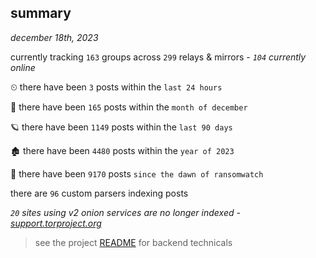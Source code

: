 
## summary
_december 18th, 2023_

currently tracking `163` groups across `299` relays & mirrors - _`104` currently online_

⏲ there have been `3` posts within the `last 24 hours`

🦈 there have been `165` posts within the `month of december`

🪐 there have been `1149` posts within the `last 90 days`

🏚 there have been `4480` posts within the `year of 2023`

🦕 there have been `9170` posts `since the dawn of ransomwatch`

there are `96` custom parsers indexing posts

_`20` sites using v2 onion services are no longer indexed - [support.torproject.org](https://support.torproject.org/onionservices/v2-deprecation/)_

> see the project [README](https://github.com/joshhighet/ransomwatch#ransomwatch--) for backend technicals
